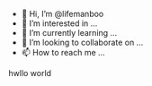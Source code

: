 - 👋 Hi, I’m @lifemanboo
- 👀 I’m interested in ...
- 🌱 I’m currently learning ...
- 💞️ I’m looking to collaborate on ...
- 📫 How to reach me ...

<!---
lifemanboo/lifemanboo is a ✨ special ✨ repository because its `README.md` (this file) appears on your GitHub profile.
You can click the Preview link to take a look at your changes.
--->
hwllo world
